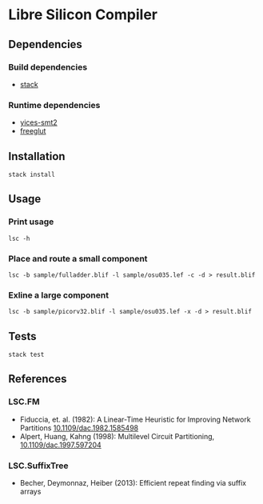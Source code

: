 # Libre Silicon Compiler

## Dependencies

### Build dependencies

- [stack](https://www.stackage.org/)


### Runtime dependencies

- [yices-smt2](http://yices.csl.sri.com/)
- [freeglut](http://freeglut.sourceforge.net/)


## Installation

`stack install`

## Usage

### Print usage

`lsc -h`  


### Place and route a small component

`lsc -b sample/fulladder.blif -l sample/osu035.lef -c -d > result.blif`  


### Exline a large component

`lsc -b sample/picorv32.blif -l sample/osu035.lef -x -d > result.blif`  


## Tests

`stack test`  


## References

### LSC.FM

- Fiduccia, et. al. (1982): A Linear-Time Heuristic for Improving Network Partitions [10.1109/dac.1982.1585498](https://doi.org/10.1109/dac.1982.1585498)
- Alpert, Huang, Kahng (1998): Multilevel Circuit Partitioning, [10.1109/dac.1997.597204](https://doi.org/10.1109/dac.1997.597204)

### LSC.SuffixTree

- Becher, Deymonnaz, Heiber (2013): Efficient repeat finding via suffix arrays
